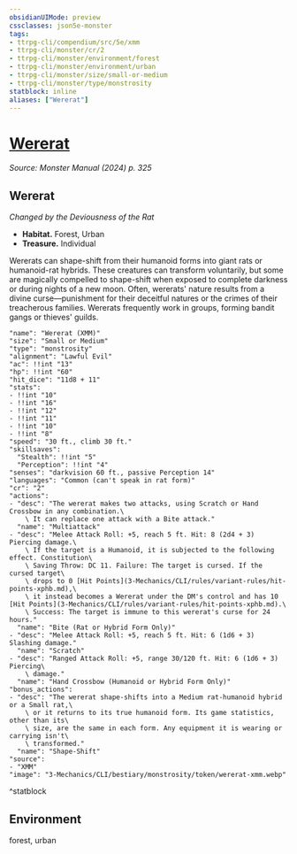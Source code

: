 ```yaml
---
obsidianUIMode: preview
cssclasses: json5e-monster
tags:
- ttrpg-cli/compendium/src/5e/xmm
- ttrpg-cli/monster/cr/2
- ttrpg-cli/monster/environment/forest
- ttrpg-cli/monster/environment/urban
- ttrpg-cli/monster/size/small-or-medium
- ttrpg-cli/monster/type/monstrosity
statblock: inline
aliases: ["Wererat"]
---
```

# [Wererat](3-Mechanics\CLI\bestiary\monstrosity/wererat-xmm.md)
*Source: Monster Manual (2024) p. 325*  

## Wererat

*Changed by the Deviousness of the Rat*

- **Habitat.** Forest, Urban  
- **Treasure.** Individual  

Wererats can shape-shift from their humanoid forms into giant rats or humanoid-rat hybrids. These creatures can transform voluntarily, but some are magically compelled to shape-shift when exposed to complete darkness or during nights of a new moon. Often, wererats' nature results from a divine curse—punishment for their deceitful natures or the crimes of their treacherous families. Wererats frequently work in groups, forming bandit gangs or thieves' guilds.

```statblock
"name": "Wererat (XMM)"
"size": "Small or Medium"
"type": "monstrosity"
"alignment": "Lawful Evil"
"ac": !!int "13"
"hp": !!int "60"
"hit_dice": "11d8 + 11"
"stats":
- !!int "10"
- !!int "16"
- !!int "12"
- !!int "11"
- !!int "10"
- !!int "8"
"speed": "30 ft., climb 30 ft."
"skillsaves":
  "Stealth": !!int "5"
  "Perception": !!int "4"
"senses": "darkvision 60 ft., passive Perception 14"
"languages": "Common (can't speak in rat form)"
"cr": "2"
"actions":
- "desc": "The wererat makes two attacks, using Scratch or Hand Crossbow in any combination.\
    \ It can replace one attack with a Bite attack."
  "name": "Multiattack"
- "desc": "Melee Attack Roll: +5, reach 5 ft. Hit: 8 (2d4 + 3) Piercing damage.\
    \ If the target is a Humanoid, it is subjected to the following effect. Constitution\
    \ Saving Throw: DC 11. Failure: The target is cursed. If the cursed target\
    \ drops to 0 [Hit Points](3-Mechanics/CLI/rules/variant-rules/hit-points-xphb.md),\
    \ it instead becomes a Wererat under the DM's control and has 10 [Hit Points](3-Mechanics/CLI/rules/variant-rules/hit-points-xphb.md).\
    \ Success: The target is immune to this wererat's curse for 24 hours."
  "name": "Bite (Rat or Hybrid Form Only)"
- "desc": "Melee Attack Roll: +5, reach 5 ft. Hit: 6 (1d6 + 3) Slashing damage."
  "name": "Scratch"
- "desc": "Ranged Attack Roll: +5, range 30/120 ft. Hit: 6 (1d6 + 3) Piercing\
    \ damage."
  "name": "Hand Crossbow (Humanoid or Hybrid Form Only)"
"bonus_actions":
- "desc": "The wererat shape-shifts into a Medium rat-humanoid hybrid or a Small rat,\
    \ or it returns to its true humanoid form. Its game statistics, other than its\
    \ size, are the same in each form. Any equipment it is wearing or carrying isn't\
    \ transformed."
  "name": "Shape-Shift"
"source":
- "XMM"
"image": "3-Mechanics/CLI/bestiary/monstrosity/token/wererat-xmm.webp"
```
^statblock

## Environment

forest, urban